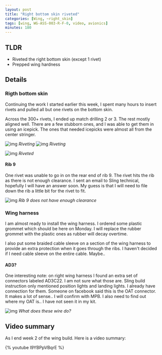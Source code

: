 ```yaml
---
layout: post
title: "Right bottom skin riveted"
categories: [Wing, ~right_skin]
tags: [wing, WG-ASS-003-R-F-0, video, avionics]
minutes: 180
---
```


## TLDR

- Riveted the right bottom skin (except 1 rivet)
- Prepped wing hardness

## Details

### Rigth bottom skin

Continuing the work I started earlier this week, I spent many hours to insert rivets and pulled all but one rivets on the bottom skin.

Across the 300+ rivets, I ended up match drilling 2 or 3. The rest mostly aligned well. There are a few stubborn ones, and I was able to get them in using an icepick. The ones that needed icepicks were almost all from the center stringer.

![img](https://lh3.googleusercontent.com/pw/AP1GczMJaCYgr_L60XukOn8IddYzZFAUYFWq3j6JEu4FRP0pL8m0XTSwQaW0IYu6TEHFmbvv0519SiQdwJBVCxk7X3YBSkjivbypsdL3RMuw_qACP-pdNRLJSlt-pDQUZQrDgRRjE-OMbn1sfvDQmDpOmJmHSg=w2166-h2888-s-no-gm?authuser=0)
_Riveting_
![img](https://lh3.googleusercontent.com/pw/AP1GczNkMDcunS-F9YT0jI-WjbufhMSnSJLPZ37m2OzkLHIfWi1vLCd3GtkFZf58skgieFPmQ0rHtvxZgtgI0KKG0rNUfzgVfKvZp_0HDEFT7ht1oV8PQ_dm_NMFCiTi1yhIC-ehLqAClHOdK0i2cYdMtMyRbw=w2054-h2738-s-no-gm?authuser=0)
_Riveting_

![img](https://lh3.googleusercontent.com/pw/AP1GczPKC4-34TAY0GMqhvHgYuGyCygzTBpYm5uVoZFCEZfr-L7l9MW5y91q0bOCfALrgzfnVTCW5p576bcy1IYdKkn76rs0A7NbvIvE-Kdj4-mAdNh3bwouA9DlRxs4zCc8XTYJhDZooHNxQSxi9pO6SC9NUA=w2166-h2888-s-no-gm?authuser=0)
_Riveted_

#### Rib 9

One rivet was unable to go in on the rear end of rib 9. The rivet hits the rib as there is not enough clearance. I sent an email to Sling technical, hopefully I will have an answer soon. My guess is that I will need to file down the rib a little bit for the rivet to fit.

![img](https://lh3.googleusercontent.com/pw/AP1GczN5yKd-DQ-_HdmbGP7kwGPbT76qmM4bblwjkZMF3ZnbeUC80IwMBEy6GplTEcOJT5zQ-9GX0luwMrQhUeKYdR97nT9tFjUXN4mC_V4DVwBL84TNi4D-CbJbW8gQk77BNjd9LshApc_RfBgu4Id8s8clOw=w1080-h1440-s-no-gm?authuser=0)
_Rib 9 does not have enough clearance_

### Wing harness

I am almost ready to install the wing harness. I ordered some plastic grommet which should be here on Monday. I will replace the rubber grommet with the plastic ones as rubber will decay overtime.

I also put some braided cable sleeve on a section of the wing harness to provide an extra protection when it goes through the ribs. I haven't decided if I need cable sleeve on the entire cable. Maybe..

#### AD3?

One interesting note: on right wing harness I found an extra set of connectors labeled AD3C22. I am not sure what those are. Sling build instruction only mentioned position lights and landing lights. I already have connection for them. Someone on facebook said this is the OAT connector. It makes a lot of sense.. I will confirm with MPB. I also need to find out where my OAT is.. I have not seen it in my kit.

![img](https://lh3.googleusercontent.com/pw/AP1GczPsYJNpxmBn1nWq06eT5QZ3kO4HVfZu2HJYssnxaSK3437BOr7oGCYdv1ZvP_Nm1WtYeWm86s5NwCouf_DV1hmkQEmx52tUy_qaquxh34FHmv30ZKfy4OKgjvce-yJdD1QwxPr2EtDrRQK5kQM_ypxggQ=w2774-h2080-s-no-gm?authuser=0)
_What does these wire do?_

## Video summary

As I end week 2 of the wing build. Here is a video summary:

{% youtube l9YBPpVBqrE %}

